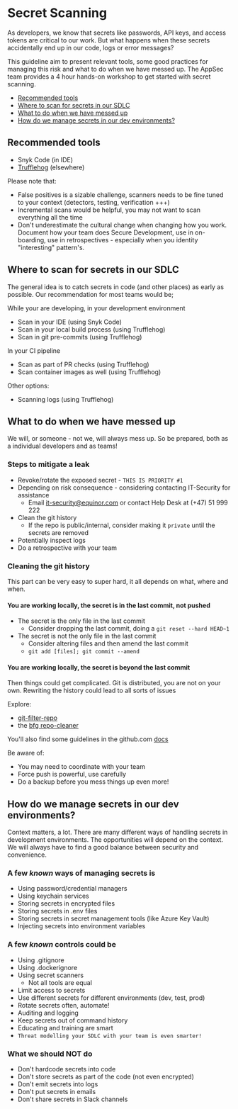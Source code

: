 # Secret Scanning

As developers, we know that secrets like passwords, API keys, and access tokens are critical to our work. But what happens when these secrets accidentally end up in our code, logs or error messages?

This guideline aim to present relevant tools, some good practices for managing this risk and what to do when we have messed up. The AppSec team provides a 4 hour hands-on workshop to get started with secret scanning.

- [Recommended tools](#recommended-tools)
- [Where to scan for secrets in our SDLC](#where-to-scan-for-secrets-in-our-sdlc)
- [What to do when we have messed up](#what-to-do-when-we-have-messed-up)
- [How do we manage secrets in our dev environments?](#how-do-we-manage-secrets-in-our-dev-environments)

## Recommended tools

- Snyk Code (in IDE)
- [Trufflehog](https://github.com/trufflesecurity/trufflehog) (elsewhere)

Please note that:

- False positives is a sizable challenge, scanners needs to be fine tuned to your context (detectors, testing, verification +++)
- Incremental scans would be helpful, you may not want to scan everything all the time
- Don't underestimate the cultural change when changing how you work. Document how your team does Secure Development, use in on-boarding, use in retrospectives - especially when you identity "interesting" pattern's.

## Where to scan for secrets in our SDLC

The general idea is to catch secrets in code (and other places) as early as possible. Our recommendation for most teams would be;

While your are developing, in your development environment

- Scan in your IDE (using Snyk Code)
- Scan in your local build process (using Trufflehog)
- Scan in git pre-commits (using Trufflehog)

In your CI pipeline

- Scan as part of PR checks (using Trufflehog)
- Scan container images as well (using Trufflehog)

Other options:

- Scanning logs (using Trufflehog)

## What to do when we have messed up

We will, or someone - not we, will always mess up. So be prepared, both as a individual developers and as teams!

### Steps to mitigate a leak

- Revoke/rotate the exposed secret - `THIS IS PRIORITY #1`
- Depending on risk consequence - considering contacting IT-Security for assistance
    - Email [it-security@equinor.com](it-security@equinor.com) or contact Help Desk at (+47) 51 999 222
- Clean the git history
    - If the repo is public/internal, consider making it `private` until the secrets are removed
- Potentially inspect logs
- Do a retrospective with your team

### Cleaning the git history

This part can be very easy to super hard, it all depends on what, where and when.

#### You are working locally, the secret is in the last commit, not pushed

- The secret is the only file in the last commit
    - Consider dropping the last commit, doing a `git reset --hard HEAD~1`
- The secret is not the only file in the last commit
    - Consider altering files and then amend the last commit
    - `git add [files]; git commit --amend`

#### You are working locally, the secret is beyond the last commit

Then things could get complicated. Git is distributed, you are not on your own. Rewriting the history could lead to all sorts of issues

Explore:

- [git-filter-repo](https://htmlpreview.github.io/?https://github.com/newren/git-filter-repo/blob/docs/html/git-filter-repo.html)
- the [bfg repo-cleaner](https://rtyley.github.io/bfg-repo-cleaner/)

You'll also find some guidelines in the github.com [docs](https://docs.github.com/en/authentication/keeping-your-account-and-data-secure/removing-sensitive-data-from-a-repository)

Be aware of:

- You may need to coordinate with your team
- Force push is powerful, use carefully
- Do a backup before you mess things up even more!

## How do we manage secrets in our dev environments?

Context matters, a lot. There are many different ways of handling secrets in development environments. The opportunities will depend on the context. We will always have to find a good balance between security and convenience.

### A few *known* ways of managing secrets is

- Using password/credential managers
- Using keychain services
- Storing secrets in encrypted files
- Storing secrets in .env files
- Storing secrets in secret management tools (like Azure Key Vault)
- Injecting secrets into environment variables

### A few *known* controls could be

- Using .gitignore
- Using .dockerignore
- Using secret scanners
  - Not all tools are equal
- Limit access to secrets
- Use different secrets for different environments (dev, test, prod)
- Rotate secrets often, automate!
- Auditing and logging
- Keep secrets out of command history
- Educating and training are smart
- `Threat modelling your SDLC with your team is even smarter!`

### What we should NOT do

- Don't hardcode secrets into code
- Don't store secrets as part of the code (not even encrypted)
- Don't emit secrets into logs
- Don't put secrets in emails
- Don't share secrets in Slack channels
